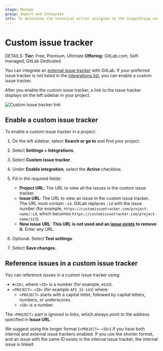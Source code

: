 ```yaml
---
stage: Manage
group: Import and Integrate
info: To determine the technical writer assigned to the Stage/Group associated with this page, see https://handbook.gitlab.com/handbook/product/ux/technical-writing/#assignments
---
```


# Custom issue tracker

DETAILS:
**Tier:** Free, Premium, Ultimate
**Offering:** GitLab.com, Self-managed, GitLab Dedicated

You can integrate an [external issue tracker](../../../integration/external-issue-tracker.md)
with GitLab. If your preferred issue tracker is not listed in the
[integrations list](../../../integration/external-issue-tracker.md#configure-an-external-issue-tracker),
you can enable a custom issue tracker.

After you enable the custom issue tracker, a link to the issue tracker displays
on the left sidebar in your project.

![Custom issue tracker link](img/custom_issue_tracker_v14_5.png)

## Enable a custom issue tracker

To enable a custom issue tracker in a project:

1. On the left sidebar, select **Search or go to** and find your project.
1. Select **Settings > Integrations**.
1. Select **Custom issue tracker**.
1. Under **Enable integration**, select the **Active** checkbox.
1. Fill in the required fields:

   - **Project URL**: The URL to view all the issues in the custom issue tracker.
   - **Issue URL**: The URL to view an issue in the custom issue tracker. The URL must contain `:id`.
     GitLab replaces `:id` with the issue number (for example,
     `https://customissuetracker.com/project-name/:id`, which becomes
     `https://customissuetracker.com/project-name/123`).
   - **New issue URL**:
     <!-- The line below was originally added in January 2018: https://gitlab.com/gitlab-org/gitlab/-/commit/778b231f3a5dd42ebe195d4719a26bf675093350 -->
     **This URL is not used and an [issue exists](https://gitlab.com/gitlab-org/gitlab/-/issues/327503) to remove it.**
     Enter any URL.

1. Optional. Select **Test settings**.
1. Select **Save changes**.

## Reference issues in a custom issue tracker

You can reference issues in a custom issue tracker using:

- `#<ID>`, where `<ID>` is a number (for example, `#143`).
- `<PROJECT>-<ID>` (for example `API_32-143`) where:
  - `<PROJECT>` starts with a capital letter, followed by capital letters, numbers, or underscores.
  - `<ID>` is a number.

The `<PROJECT>` part is ignored in links, which always point to the address specified in **Issue URL**.

We suggest using the longer format (`<PROJECT>-<ID>`) if you have both internal and external issue
trackers enabled. If you use the shorter format, and an issue with the same ID exists in the
internal issue tracker, the internal issue is linked.
